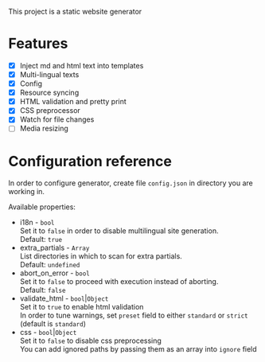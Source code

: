 This project is a static website generator

# Features

- [x] Inject md and html text into templates
- [x] Multi-lingual texts
- [x] Config
- [x] Resource syncing
- [x] HTML validation and pretty print
- [x] CSS preprocessor
- [x] Watch for file changes
- [ ] Media resizing

# Configuration reference

In order to configure generator, create file `config.json` in directory you are
working in. 

Available properties:

- i18n - `bool`  
    Set it to `false` in order to disable multilingual site generation.  
    Default: `true`
- extra\_partials - `Array`  
    List directories in which to scan for extra partials.   
    Default: `undefined`
- abort\_on\_error - `bool`  
    Set it to `false` to proceed with execution instead of aborting.  
    Default: `false`
- validate\_html - `bool`|`Object`  
    Set it to `true` to enable html validation  
    In order to tune warnings, set `preset` field to either `standard` or `strict` (default is `standard`)  
- css - `bool`|`Object`  
    Set it to `false` to disable css preprocessing  
    You can add ignored paths by passing them as an array into `ignore` field  

